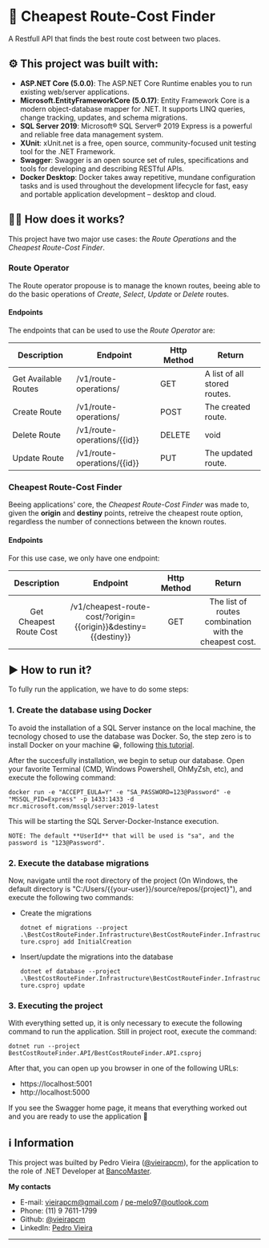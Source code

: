 ﻿# 🛫 Cheapest Route-Cost Finder
A Restfull API that finds the best route cost between two places.

## ⚙ This project was built with:
- **ASP.NET Core (5.0.0)**: The ASP.NET Core Runtime enables you to run existing web/server applications.
- **Microsoft.EntityFrameworkCore (5.0.17)**: Entity Framework Core is a modern object-database mapper for .NET. It supports LINQ queries, change tracking, updates, and schema migrations.
- **SQL Server 2019**: Microsoft® SQL Server® 2019 Express is a powerful and reliable free data management system.  
- **XUnit**: xUnit.net is a free, open source, community-focused unit testing tool for the .NET Framework.
- **Swagger**: Swagger is an open source set of rules, specifications and tools for developing and describing RESTful APIs.
- **Docker Desktop**: Docker takes away repetitive, mundane configuration tasks and is used throughout the development lifecycle for fast, easy and portable application development – desktop and cloud.

## 💁🏾‍ How does it works?
This project have two major use cases: the *Route Operations* and the *Cheapest Route-Cost Finder*.

### Route Operator
The Route operator propouse is to manage the known routes, beeing able to do the basic operations of *Create*, *Select*, *Update* or *Delete* routes. 

#### Endpoints
The endpoints that can be used to use the *Route Operator* are:

| **Description** | **Endpoint** | **Http Method** | **Return** |
|---|---|---|---|
| Get Available Routes | /v1/route-operations/ | GET | A list of all stored routes. |
| Create Route | /v1/route-operations/ | POST | The created route. |
| Delete Route | /v1/route-operations/{{id}} | DELETE | void |
| Update Route | /v1/route-operations/{{id}} | PUT | The updated route. |

### Cheapest Route-Cost Finder
Beeing applications' core, the *Cheapest Route-Cost Finder* was made to, given the **origin** and **destiny** points, retreive the cheapest route option, regardless the number of connections between the known routes.

#### Endpoints
For this use case, we only have one endpoint:

| **Description** | **Endpoint** | **Http Method** | **Return** |
|:---:|:---:|:---:|:---:|
| Get Cheapest Route Cost | /v1/cheapest-route-cost/?origin={{origin}}&destiny={{destiny}} | GET | The list of routes combination with the cheapest cost. |

## ▶ How to run it?

To fully run the application, we have to do some steps:

### 1️.   Create the database using Docker
To avoid the installation of a SQL Server instance on the local machine, the tecnology chosed to use the database was Docker.
So, the step zero is to install Docker on your machine 😀, following [this tutorial](https://www.docker.com/products/docker-desktop/).

After the succesfully installation, we begin to setup our database.
Open your favorite Terminal (CMD, Windows Powershell, OhMyZsh, etc), and execute the following command:

`docker run -e "ACCEPT_EULA=Y" -e "SA_PASSWORD=123@Password" -e "MSSQL_PID=Express" -p 1433:1433 -d mcr.microsoft.com/mssql/server:2019-latest`

This will be starting the SQL Server-Docker-Instance execution.

	NOTE: The default **UserId** that will be used is "sa", and the password is "123@Password".

### 2. Execute the database migrations

Now, navigate until the root directory of the project (On Windows, the default directory is "C:/Users/{{your-user}}/source/repos/{project}"), and execute the following two commands:

* Create the migrations

	`dotnet ef migrations --project .\BestCostRouteFinder.Infrastructure\BestCostRouteFinder.Infrastructure.csproj add InitialCreation`

* Insert/update the migrations into the database

	`dotnet ef database --project .\BestCostRouteFinder.Infrastructure\BestCostRouteFinder.Infrastructure.csproj update`


### 3. Executing the project
With everything setted up, it is only necessary to execute the following command to run the application.
Still in project root, execute the command:

`dotnet run --project BestCostRouteFinder.API/BestCostRouteFinder.API.csproj`

After that, you can open up you browser in one of the following URLs:
- https://localhost:5001
- http://localhost:5000

If you see the Swagger home page, it means that everything worked out and you are ready to use the application 🚀


## ℹ Information
This project was builted by Pedro Vieira ([@vieirapcm](https://github.com/vieirapcm/)), for the application to the role of .NET Developer at [BancoMaster](https://www.bancomaster.com.br/).

**My contacts**
- E-mail: vieirapcm@gmail.com / pe-melo97@outlook.com
- Phone: (11) 9 7611-1799
- Github: [@vieirapcm](https://github.com/vieirapcm/)
- LinkedIn: [Pedro Vieira](https://www.linkedin.com/in/vieirapcm/)


-----
